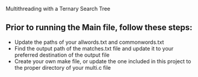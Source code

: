 Multithreading with a Ternary Search Tree


## Prior to running the Main file, follow these steps:

- Update the paths of your allwords.txt and commonwords.txt
- Find the output path of the matches.txt file and update it to your preferred destination of the output file
- Create your own make file, or update the one included in this project to the proper directory of your multi.c file
